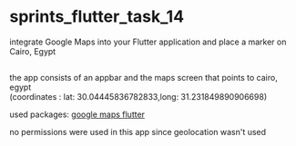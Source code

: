 # sprints_flutter_task_14
integrate Google Maps into your Flutter application and place a marker on Cairo, Egypt

## 
the app consists of an appbar and the maps screen that points to cairo, egypt\
(coordinates : lat: 30.04445836782833,long: 31.231849890906698)

used packages:
[google maps flutter](https://pub.dev/packages/google_maps_flutter)

no permissions were used in this app since geolocation wasn't used